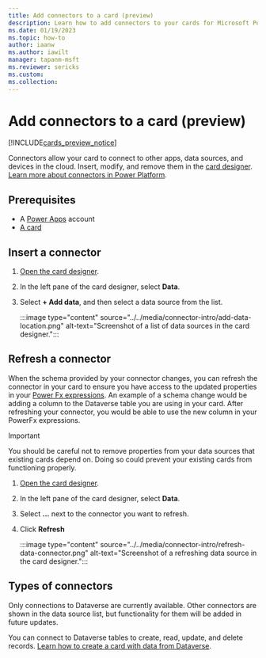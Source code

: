 ```yaml
---
title: Add connectors to a card (preview)
description: Learn how to add connectors to your cards for Microsoft Power Apps.
ms.date: 01/19/2023
ms.topic: how-to
author: iaanw
ms.author: iawilt
manager: tapanm-msft
ms.reviewer: sericks
ms.custom: 
ms.collection: 
---
```


# Add connectors to a card (preview)

[!INCLUDE[cards_preview_notice](../../includes/preview-include.md)]

Connectors allow your card to connect to other apps, data sources, and devices in the cloud. Insert, modify, and remove them in the [card designer](../designer-overview.md). [Learn more about connectors in Power Platform](/connectors/connectors).

## Prerequisites

- A [Power Apps](https://powerapps.microsoft.com/) account
- [A card](../../tutorials/hello-world-card.md)

## Insert a connector

1. [Open the card designer](../designer-overview.md).
1. In the left pane of the card designer, select **Data**.
1. Select **+ Add data**, and then select a data source from the list.

    :::image type="content" source="../../media/connector-intro/add-data-location.png" alt-text="Screenshot of a list of data sources in the card designer.":::

## Refresh a connector

When the schema provided by your connector changes, you can refresh the connector in your card to ensure you have access to the updated properties in your [Power Fx expressions](/power-platform/power-fx/overview). An example of a schema change would be adding a column to the Dataverse table you are using in your card. After refreshing your connector, you would be able to use the new column in your PowerFx expressions.

> [!IMPORTANT]
> You should be careful not to remove properties from your data sources that existing cards depend on. Doing so could prevent your existing cards from functioning properly.

1. [Open the card designer](../designer-overview.md).
1. In the left pane of the card designer, select **Data**.
1. Select **...** next to the connector you want to refresh.
1. Click **Refresh**

    :::image type="content" source="../../media/connector-intro/refresh-data-connector.png" alt-text="Screenshot of a refreshing data source in the card designer.":::

## Types of connectors

Only connections to Dataverse are currently available. Other connectors are shown in the data source list, but functionality for them will be added in future updates.

You can connect to Dataverse tables to create, read, update, and delete records. [Learn how to create a card with data from Dataverse](../../tutorials/dataverse-card.md).
